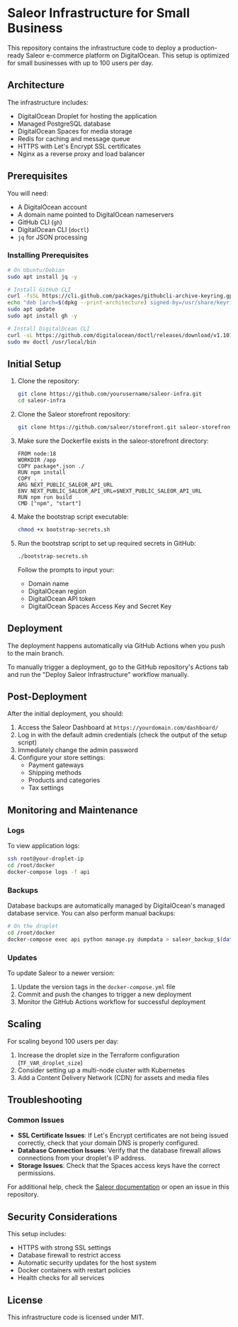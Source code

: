 # Saleor Infrastructure for Small Business

This repository contains the infrastructure code to deploy a production-ready Saleor e-commerce platform on DigitalOcean. This setup is optimized for small businesses with up to 100 users per day.

## Architecture

The infrastructure includes:
- DigitalOcean Droplet for hosting the application
- Managed PostgreSQL database
- DigitalOcean Spaces for media storage
- Redis for caching and message queue
- HTTPS with Let's Encrypt SSL certificates
- Nginx as a reverse proxy and load balancer

## Prerequisites

You will need:
- A DigitalOcean account
- A domain name pointed to DigitalOcean nameservers
- GitHub CLI (`gh`)
- DigitalOcean CLI (`doctl`)
- `jq` for JSON processing

### Installing Prerequisites

```bash
# On Ubuntu/Debian
sudo apt install jq -y

# Install GitHub CLI
curl -fsSL https://cli.github.com/packages/githubcli-archive-keyring.gpg | sudo dd of=/usr/share/keyrings/githubcli-archive-keyring.gpg
echo "deb [arch=$(dpkg --print-architecture) signed-by=/usr/share/keyrings/githubcli-archive-keyring.gpg] https://cli.github.com/packages stable main" | sudo tee /etc/apt/sources.list.d/github-cli.list > /dev/null
sudo apt update
sudo apt install gh -y

# Install DigitalOcean CLI
curl -sL https://github.com/digitalocean/doctl/releases/download/v1.101.0/doctl-1.101.0-linux-amd64.tar.gz | tar -xzv
sudo mv doctl /usr/local/bin
```

## Initial Setup

1. Clone the repository:
   ```bash
   git clone https://github.com/yourusername/saleor-infra.git
   cd saleor-infra
   ```

2. Clone the Saleor storefront repository:
   ```bash
   git clone https://github.com/saleor/storefront.git saleor-storefront
   ```

3. Make sure the Dockerfile exists in the saleor-storefront directory:
   ```
   FROM node:18
   WORKDIR /app
   COPY package*.json ./
   RUN npm install
   COPY . .
   ARG NEXT_PUBLIC_SALEOR_API_URL
   ENV NEXT_PUBLIC_SALEOR_API_URL=$NEXT_PUBLIC_SALEOR_API_URL
   RUN npm run build
   CMD ["npm", "start"]
   ```

4. Make the bootstrap script executable:
   ```bash
   chmod +x bootstrap-secrets.sh
   ```

5. Run the bootstrap script to set up required secrets in GitHub:
   ```bash
   ./bootstrap-secrets.sh
   ```
   
   Follow the prompts to input your:
   - Domain name
   - DigitalOcean region
   - DigitalOcean API token
   - DigitalOcean Spaces Access Key and Secret Key

## Deployment

The deployment happens automatically via GitHub Actions when you push to the main branch. 

To manually trigger a deployment, go to the GitHub repository's Actions tab and run the "Deploy Saleor Infrastructure" workflow manually.

## Post-Deployment

After the initial deployment, you should:

1. Access the Saleor Dashboard at `https://yourdomain.com/dashboard/`
2. Log in with the default admin credentials (check the output of the setup script)
3. Immediately change the admin password
4. Configure your store settings:
   - Payment gateways
   - Shipping methods
   - Products and categories
   - Tax settings

## Monitoring and Maintenance

### Logs

To view application logs:
```bash
ssh root@your-droplet-ip
cd /root/docker
docker-compose logs -f api
```

### Backups

Database backups are automatically managed by DigitalOcean's managed database service. You can also perform manual backups:

```bash
# On the droplet
cd /root/docker
docker-compose exec api python manage.py dumpdata > saleor_backup_$(date +%F).json
```

### Updates

To update Saleor to a newer version:

1. Update the version tags in the `docker-compose.yml` file
2. Commit and push the changes to trigger a new deployment
3. Monitor the GitHub Actions workflow for successful deployment

## Scaling

For scaling beyond 100 users per day:

1. Increase the droplet size in the Terraform configuration (`TF_VAR_droplet_size`)
2. Consider setting up a multi-node cluster with Kubernetes
3. Add a Content Delivery Network (CDN) for assets and media files

## Troubleshooting

### Common Issues

- **SSL Certificate Issues**: If Let's Encrypt certificates are not being issued correctly, check that your domain DNS is properly configured.
- **Database Connection Issues**: Verify that the database firewall allows connections from your droplet's IP address.
- **Storage Issues**: Check that the Spaces access keys have the correct permissions.

For additional help, check the [Saleor documentation](https://docs.saleor.io/) or open an issue in this repository.

## Security Considerations

This setup includes:
- HTTPS with strong SSL settings
- Database firewall to restrict access
- Automatic security updates for the host system
- Docker containers with restart policies
- Health checks for all services

## License

This infrastructure code is licensed under MIT.